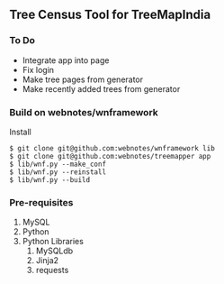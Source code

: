 Tree Census Tool for TreeMapIndia
---

### To Do

- Integrate app into page
- Fix login
- Make tree pages from generator
- Make recently added trees from generator

### Build on webnotes/wnframework

Install

	$ git clone git@github.com:webnotes/wnframework lib
	$ git clone git@github.com:webnotes/treemapper app
	$ lib/wnf.py --make_conf
	$ lib/wnf.py --reinstall
	$ lib/wnf.py --build

### Pre-requisites

1. MySQL
1. Python
1. Python Libraries
	1. MySQLdb
	1. Jinja2
	1. requests
